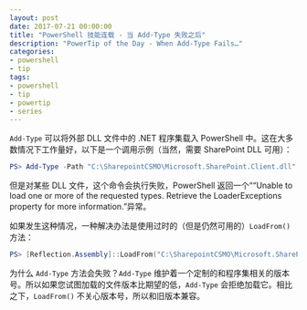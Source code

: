 ```yaml
---
layout: post
date: 2017-07-21 00:00:00
title: "PowerShell 技能连载 - 当 Add-Type 失败之后"
description: "PowerTip of the Day - When Add-Type Fails…"
categories:
- powershell
- tip
tags:
- powershell
- tip
- powertip
- series
---
```

`Add-Type` 可以将外部 DLL 文件中的 .NET 程序集载入 PowerShell 中。这在大多数情况下工作量好，以下是一个调用示例（当然，需要 SharePoint DLL 可用）：

```powershell
PS> Add-Type -Path "C:\SharepointCSMO\Microsoft.SharePoint.Client.dll"
```

但是对某些 DLL 文件，这个命令会执行失败，PowerShell 返回一个““Unable to load one or more of the requested types. Retrieve the LoaderExceptions property for more information.”异常。

如果发生这种情况，一种解决办法是使用过时的（但是仍然可用的）`LoadFrom()` 方法：

```powershell
PS> [Reflection.Assembly]::LoadFrom("C:\SharepointCSMO\Microsoft.SharePoint.Client.dll")
```

为什么 `Add-Type` 方法会失败？`Add-Type` 维护着一个定制的和程序集相关的版本号。所以如果您试图加载的文件版本比期望的低，`Add-Type` 会拒绝加载它。相比之下，`LoadFrom()` 不关心版本号，所以和旧版本兼容。

<!--本文国际来源：[When Add-Type Fails…](http://community.idera.com/powershell/powertips/b/tips/posts/when-add-type-fails)-->
